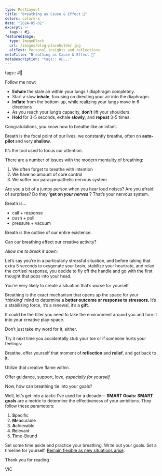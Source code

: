 ```yaml
---
type: PostLayout
title: "Breathing as Cause & Effect 😤"
colors: colors-a
date: "2024-05-02"
excerpt: >-
  tags:: #🤝...
featuredImage:
  type: ImageBlock
  url: /images/blog-placeholder.jpg
  altText: Personal insights and reflections
metaTitle: "Breathing as Cause & Effect 😤"
metaDescription: "tags:: #🤝..."
---
```

tags:: #🤝

Follow me now:

-   **Exhale** the stale air within your lungs / diaphragm completely.
-   Start a slow **inhale**, focusing on directing your air into the diaphragm.
-   **Inflate** from the bottom-up, while realizing your lungs move in 6 directions
-   As you reach your lung’s capacity, **don’t** lift your shoulders.
-   **Hold** for 3-5 seconds, exhale **slowly**, and **repeat** 3-5 times.

Congratulations, you know how to breathe like an infant.

Breath is the focal point of our lives, we constantly breathe, often on **auto-pilot** and very **shallow**.

It’s the tool used to focus our attention.

There are a number of issues with the modern mentality of breathing:

1.  We often forget to breathe with intention
2.  We have no amount of core control
3.  We suffer our parasympathetic nervous system

Are you a bit of a jumpy person when you hear loud noises? Are you afraid of surprises? Do they ‘**get on _your nerves_**’? That’s your nervous system.

Breath is…

-   call + response
-   push + pull
-   pressure + vacuum

Breath is the outline of our entire existence.

Can our breathing effect our creative activity?

_Allow me to break it down:_

Let’s say you’re in a particularly stressful situation, and before taking that extra 5 seconds to oxygenate your brain, stabilize your heartrate, and relax the cortisol response, you decide to fly off the handle and go with the first thought that pops into your head.

You’re very likely to create a situation that’s worse for yourself.

Breathing is the exact mechanism that opens up the space for your ‘thinking’ mind to determine a **better outcome or response to stressors.**
It’s a stabilizing force, it’s a renewal, it’s a **gift**.

It could be the filter you need to take the environment around you and turn it into your creative play-space.

Don’t just take my word for it, either.

Try it next time you accidentally stub your toe or if someone hurts your feelings:

Breathe, offer yourself that moment of **reflection** and **relief**, and get back to it.

Utilize that creative flame within.

Offer guidance, support, love, _especially for yourself._

Now, how can breathing tie into your goals?

Well, let’s get into a tactic I’ve used for a decade— **SMART Goals:**
**SMART goals** are a metric to determine the effectiveness of your ambitions. They follow these parameters:

1.  **S**pecific
2.  **M**easurable
3.  **A**chievable
4.  **R**elevant
5.  **T**ime-Bound

Set some time aside and practice your breathing. Write out your goals. Set a timeline for yourself. [Remain flexible as new situations arise](http://valentine.media/meet?utm_campaign=Methods%20%F0%9F%A4%9D%20Madness&utm_medium=email&utm_source=Revue%20newsletter).

Thank you for reading

VIC